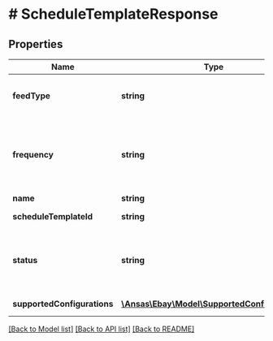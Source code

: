 # # ScheduleTemplateResponse

## Properties

Name | Type | Description | Notes
------------ | ------------- | ------------- | -------------
**feedType** | **string** | The feed type of the schedule template. Note: When calling createSchedule and updateSchedule methods you must match the feed type specified by the schedule template (this feedType). | [optional]
**frequency** | **string** | This field specifies how often the schedule is generated. If set to HALF_HOUR or ONE_HOUR, you cannot set a preferredTriggerHour using createSchedule or updateSchedule. For implementation help, refer to &lt;a href&#x3D;&#39;https://developer.ebay.com/api-docs/sell/feed/types/api:FrequencyEnum&#39;&gt;eBay API documentation&lt;/a&gt; | [optional]
**name** | **string** | The template name provided by the template. | [optional]
**scheduleTemplateId** | **string** | The ID of the template. Use this ID to create a schedule based on the properties of this schedule template. | [optional]
**status** | **string** | The present status of the template. You cannot create or modify a schedule using a template with an INACTIVE status. For implementation help, refer to &lt;a href&#x3D;&#39;https://developer.ebay.com/api-docs/sell/feed/types/api:StatusEnum&#39;&gt;eBay API documentation&lt;/a&gt; | [optional]
**supportedConfigurations** | [**\Ansas\Ebay\Model\SupportedConfiguration[]**](SupportedConfiguration.md) | An array of the configuration supported by this template. | [optional]

[[Back to Model list]](../../README.md#models) [[Back to API list]](../../README.md#endpoints) [[Back to README]](../../README.md)
